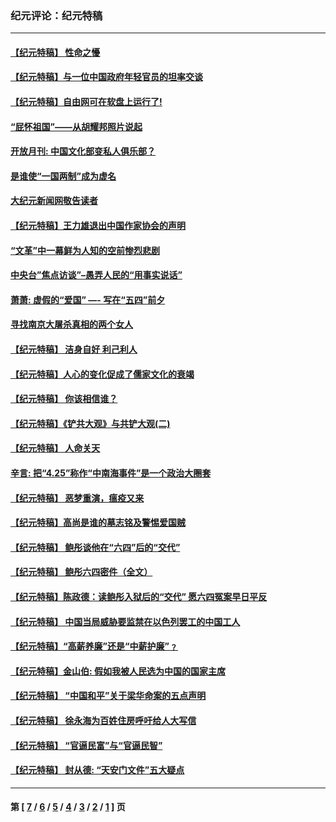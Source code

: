 ### 纪元评论：纪元特稿
---
#### [【纪元特稿】 性命之懮](../../pages/nsc424/n91863.md) 
#### [【纪元特稿】与一位中国政府年轻官员的坦率交谈](../../pages/nsc424/n91323.md) 
#### [【纪元特稿】自由网可在软盘上运行了!](../../pages/nsc424/n91284.md) 
#### [“屁怀祖国”——从胡耀邦照片说起](../../pages/nsc424/n89682.md) 
#### [开放月刊: 中国文化部变私人俱乐部？](../../pages/nsc424/n89582.md) 
#### [是谁使“一国两制”成为虚名](../../pages/nsc424/n89228.md) 
#### [大纪元新闻网敬告读者](../../pages/nsc424/n89152.md) 
#### [【纪元特稿】王力雄退出中国作家协会的声明](../../pages/nsc424/n86289.md) 
#### [“文革”中一幕鲜为人知的空前惨烈悲剧](../../pages/nsc424/n85742.md) 
#### [中央台”焦点访谈”–愚弄人民的“用事实说话”](../../pages/nsc424/n85224.md) 
#### [萧萧: 虚假的“爱国” —- 写在“五四”前夕](../../pages/nsc424/n84523.md) 
#### [寻找南京大屠杀真相的两个女人](../../pages/nsc424/n84470.md) 
#### [【纪元特稿】  洁身自好 利己利人](../../pages/nsc424/n83936.md) 
#### [【纪元特稿】人心的变化促成了儒家文化的衰竭](../../pages/nsc424/n83729.md) 
#### [【纪元特稿】  你该相信谁？](../../pages/nsc424/n83540.md) 
#### [【纪元特稿】《铲共大观》与共铲大观(二)](../../pages/nsc424/n83284.md) 
#### [【纪元特稿】  人命关天](../../pages/nsc424/n83062.md) 
#### [辛言: 把“4.25”称作“中南海事件”是一个政治大圈套](../../pages/nsc424/n82893.md) 
#### [【纪元特稿】  恶梦重演，瘟疫又来](../../pages/nsc424/n82631.md) 
#### [【纪元特稿】高尚是谁的墓志铭及警惕爱国贼](../../pages/nsc424/n80698.md) 
#### [【纪元特稿】  鲍彤谈他在“六四”后的“交代”](../../pages/nsc424/n80382.md) 
#### [【纪元特稿】  鲍彤六四密件（全文）](../../pages/nsc424/n79472.md) 
#### [【纪元特稿】陈政德：读鲍彤入狱后的“交代” 愿六四冤案早日平反](../../pages/nsc424/n79474.md) 
#### [【纪元特稿】  中国当局威胁要监禁在以色列罢工的中国工人](../../pages/nsc424/n78656.md) 
#### [【纪元特稿】“高薪养廉”还是“中薪护廉”﹖](../../pages/nsc424/n78402.md) 
#### [【纪元特稿】金山伯: 假如我被人民选为中国的国家主席](../../pages/nsc424/n78162.md) 
#### [【纪元特稿】  “中国和平”关于梁华命案的五点声明](../../pages/nsc424/n78151.md) 
#### [【纪元特稿】  徐永海为百姓住房呼吁给人大写信](../../pages/nsc424/n77451.md) 
#### [【纪元特稿】  “官逼民富”与“官逼民智”](../../pages/nsc424/n77251.md) 
#### [【纪元特稿】  封从德: “天安门文件”五大疑点](../../pages/nsc424/n76929.md) 

---
#### 第 [ [7](./7.md) / [6](./6.md) / [5](./5.md) / [4](./4.md) / [3](./3.md) / [2](./2.md) / [1](./1.md) ] 页
